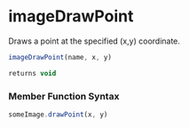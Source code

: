 # imageDrawPoint

 Draws a point at the specified (x,y) coordinate.

```javascript
imageDrawPoint(name, x, y)
```

```javascript
returns void
```
### Member Function Syntax

```javascript
someImage.drawPoint(x, y)
```
